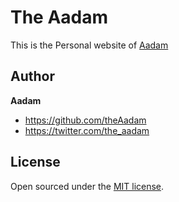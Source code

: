 # The Aadam

This is the Personal website of [Aadam](http://theaadam.github.io/)


## Author

**Aadam**
- <https://github.com/theAadam>
- <https://twitter.com/the_aadam>


## License

Open sourced under the [MIT license](LICENSE.md).
